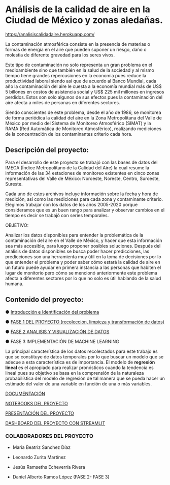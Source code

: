 # Análisis de la calidad de aire en la Ciudad de México y zonas aledañas.

  

https://analisiscalidadaire.herokuapp.com/


La contaminación atmosférica consiste en la presencia de materias o formas de energía en el aire que pueden suponer un riesgo, daño o molestia de diferente gravedad para los seres vivos.

Este tipo de contaminación no solo representa un gran problema en el medioambiente sino que también en la salud de la sociedad y al mismo tiempo tiene grandes repercusiones en la economía pues reduce la productividad laboral siendo así que de acuerdo al Banco Mundial, cada año la contaminación del aire le cuesta a la economía mundial más de US$ 5 billones en costos de asistencia social y US$ 225 mil millones en ingresos perdidos. Estos son solo algunos de sus efectos pues la contaminación del aire afecta a miles de personas en diferentes sectores.


Siendo conscientes de este problema, desde el año de 1986, se monitorea de forma periódica la calidad del aire en la Zona Metropolitana del Valle de México por medio del Sistema de Monitoreo Atmosférico (SIMAT) y la RAMA (Red Automática de Monitoreo Atmosférico), realizando mediciones de la concentración de los contaminantes criterio cada hora.

## Descripción del proyecto:

Para el desarrollo de este proyecto se trabajó con las bases de datos del IMECA (Índice Metropolitano de la Calidad del Aire) la cual resume la información de las 34 estaciones de monitoreo existentes en cinco zonas representativas del Valle de México: Noroeste, Noreste, Centro, Suroeste, Sureste.

Cada uno de estos archivos incluye información sobre la fecha y hora de medición, así como las mediciones para cada zona y contaminante criterio. Elegimos trabajar con los datos de los años 2005-2020 porque consideramos que es un buen rango para analizar y observar cambios en el tiempo es decir se trabajó con series temporales.

OBJETIVO:

Analizar los datos disponibles para entender la problemática de la contaminación del aire en el Valle de México, y hacer que esta información sea más accesible, para luego proponer posibles soluciones. Después del análisis de datos disponibles se busca poder hacer predicciones, las predicciones son una herramienta muy útil en la toma de decisiones por lo que entender el problema y poder saber cómo estará la calidad de aire en un futuro puede ayudar en primera instancia a las personas que habiten el lugar de monitorio pero cómo se mencionó anteriormente este problema afecta a diferentes sectores por lo que no solo es útil hablando de la salud humana.


## Contenido del proyecto:  

● [Introducción e Identificación del problema ](https://github.com/BettySanchez7/Proyecto_AnalisisDatosConPython/blob/main/docs/Introduccion.md)
  

● [FASE 1 DEL PROYECTO (recolección, limpieza y transformación de datos)](https://github.com/BettySanchez7/Analisis_Calidad_AireCDMX_Python)

  

● [FASE 2 ANALISIS Y VISUALIZACIÓN DE DATOS](https://github.com/BettySanchez7/AirDataMx/tree/main/docs/MODULO4)

  

● FASE 3 IMPLEMENTACIÓN DE MACHINE LEARNING

La principal característica de los datos recolectados para este trabajo es que se constituye de datos temporales por lo que buscar un modelo que se adecue a esta característica es de importancia. El modelo de **regresión lineal** es el apropiado para realizar pronósticos cuando la tendencia es lineal pues su objetivo se basa en la comprensión de la naturaleza probabilística del modelo de regresión de tal manera que se pueda hacer un estimado del valor de una variable en función de una o más variables.

[DOCUMENTACIÓN]()

  

[NOTEBOOKS DEL PROYECTO](https://github.com/BettySanchez7/AirDataMx/tree/main/Notebooks/MODULO5)

[PRESENTACIÓN DEL PROYECTO]()

  

[DASHBOARD DEL PROYECTO CON STREAMLIT](https://analisiscalidadaire.herokuapp.com/)

  
  

### COLABORADORES DEL PROYECTO

  

- Maria Beatriz Sanchez Díaz

- Leonardo Zurita Martínez

- Jesús Ramseths Echeverría Rivera

- Daniel Alberto Ramos López (FASE 2- FASE 3)